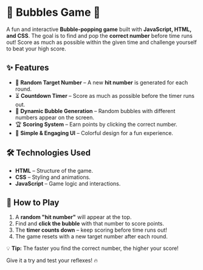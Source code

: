 # 🔵 Bubbles Game 🎯  

A fun and interactive **Bubble-popping game** built with **JavaScript, HTML, and CSS**. The goal is to find and pop the **correct number** before time runs out! Score as much as possible within the given time and challenge yourself to beat your high score.  

## ✨ Features  
- 🎲 **Random Target Number** – A new **hit number** is generated for each round.  
- ⏳ **Countdown Timer** – Score as much as possible before the timer runs out.  
- 🔢 **Dynamic Bubble Generation** – Random bubbles with different numbers appear on the screen.  
- 🏆 **Scoring System** – Earn points by clicking the correct number.  
- 🎨 **Simple & Engaging UI** – Colorful design for a fun experience.  

## 🛠️ Technologies Used  
- **HTML** – Structure of the game.  
- **CSS** – Styling and animations.  
- **JavaScript** – Game logic and interactions.  

## 🚀 How to Play  
1. A **random "hit number"** will appear at the top.  
2. Find and **click the bubble** with that number to score points.  
3. The **timer counts down** – keep scoring before time runs out!  
4. The game resets with a new target number after each round.  

💡 **Tip:** The faster you find the correct number, the higher your score!  

Give it a try and test your reflexes! 🔥  
